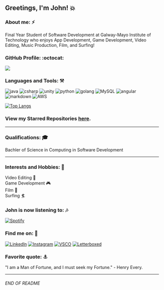 ## Greetings, I'm John! :boom:

### About me: :zap:
Final Year Student of Software Development at Galway-Mayo Institute of Technology who enjoys App Development, Game Development, Video Editing, Music Production, Film, and Surfing!

### GitHub Profile: :octocat:
<img align="center" src="https://github-stats-js.vercel.app/api?username=johnshields&&hide=contribs,prs&&theme=tokyonight&show_icons=true&hide_border=true" />

### Languages and Tools: :hammer_and_pick:
![java](https://img.shields.io/badge/Java-ED8B00?style=for-the-badge&logo=java&logoColor=white)
![csharp](https://img.shields.io/badge/C%23-239120?style=for-the-badge&logo=c-sharp&logoColor=white)
![unity](https://img.shields.io/badge/Unity-100000?style=for-the-badge&logo=unity&logoColor=white)
![python](https://img.shields.io/badge/Python-14354C?style=for-the-badge&logo=python&logoColor=white)
![golang](https://img.shields.io/badge/Go-00ADD8?style=for-the-badge&logo=go&logoColor=white)
![MySQL](https://img.shields.io/badge/MySQL-00000F?style=for-the-badge&logo=mysql&logoColor=white)
![angular](https://img.shields.io/badge/Angular-DD0031?style=for-the-badge&logo=angular&logoColor=white)
![markdown](https://img.shields.io/badge/Markdown-000000?style=for-the-badge&logo=markdown&logoColor=white)
![AWS](https://img.shields.io/badge/Amazon_AWS-232F3E?style=for-the-badge&logo=amazon-aws&logoColor=white)


[![Top Langs](https://johnshields-github-stats.vercel.app/api/top-langs/?username=johnshields&langs_count=5&hide=javascript,html,ShaderLab,HLSL&&theme=tokyonight&show_icons=true&hide_border=true)](https://github.com/johnshields/github-readme-stats)

### View my Starred Repositories [here](https://github.com/johnshields?tab=stars).
***

### Qualifications: :mortar_board:
Bachler of Science in Computing in Software Development 

***
### Interests and Hobbies: :runner:
Video Editing :vhs: <br>
Game Development :video_game: <br>
Film :movie_camera: <br>
Surfing 🏄

### John is now listening to: :notes:
[![Spotify](https://nova-github-player.vercel.app/api/spotify)](https://open.spotify.com/user/1157274179E)

### Find me on: :milky_way:
[![Linkedln](https://img.shields.io/badge/LinkedIn-0077B5?style=for-the-badge&logo=linkedin&logoColor=white)](https://www.linkedin.com/in/john-shields-551b86165/)
[![Instagram](https://img.shields.io/badge/Instagram-E4405F?style=for-the-badge&logo=instagram&logoColor=white)](https://www.instagram.com/johnshields__/)
[![VSCO](https://icon-icons.com/icons2/2608/PNG/32/vsco_icon_156715.png)](https://vsco.co/john-shields)
[![Letterboxed](https://64.media.tumblr.com/be34739d02f14ecb07129d9fb8c21e60/ea2fdea49375d8f0-76/s75x75_c1/96fa8a451f55199c90b857f87c18872e26d40460.png)](https://letterboxd.com/scenesofnoir/)

### Favorite quote: :anchor:
"I am a Man of Fortune, and I must seek my Fortune." - Henry Every.
***
###### END OF README
